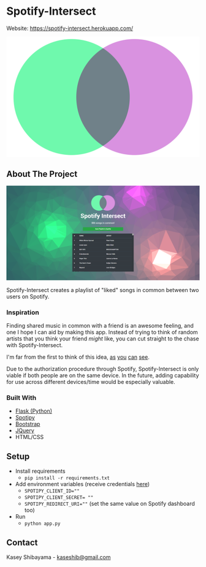 # Spotify-Intersect
Website: https://spotify-intersect.herokuapp.com/

<img src="https://github.com/kaseshib/spotify-intersect/blob/master/static/images/venn-01.png" with="300">

## About The Project

![Final Screen](https://github.com/kaseshib/spotify-intersect/blob/master/static/images/demo.png)

Spotify-Intersect creates a playlist of "liked" songs in common between two users on Spotify.


### Inspiration

Finding shared music in common with a friend is an awesome feeling, and one I hope I can aid by making this app.  Instead of trying to think of random artists that you think your friend *might* like, you can cut straight to the chase with Spotify-Intersect.

I'm far from the first to think of this idea, [as](https://community.spotify.com/t5/Closed-Ideas/Social-See-Music-in-common-with-Friends/idi-p/4372598) [you](https://community.spotify.com/t5/Closed-Ideas/Songs-you-have-in-common-with-other-users/idi-p/1526320) [can](https://community.spotify.com/t5/Closed-Ideas/Social-Compare-your-Music-Taste-with-Friends/idi-p/1512164) [see](https://community.spotify.com/t5/Closed-Ideas/All-Platforms-Discover-Find-music-in-common-with-friends/idi-p/1436611).


Due to the authorization procedure through Spotify, Spotify-Intersect is only viable if both people are on the same device.  In the future, adding capability for use across different devices/time would be especially valuable.


### Built With

 * [Flask (Python)](https://flask.palletsprojects.com/en/1.1.x/)
 * [Spotipy](https://spotipy.readthedocs.io/en/2.16.0/)
 * [Bootstrap](https://getbootstrap.com/)
 * [JQuery](https://jquery.com/)
 * HTML/CSS

## Setup

 * Install requirements
   * `pip install -r requirements.txt`
 * Add environment variables (receive credentials [here](https://developer.spotify.com/dashboard/))
   * `SPOTIPY_CLIENT_ID=""`
   * `SPOTIPY_CLIENT_SECRET= ""`
   * `SPOTIPY_REDIRECT_URI=""` (set the same value on Spotify dashboard too)
 * Run
   * `python app.py`

## Contact
Kasey Shibayama - kaseshib@gmail.com
